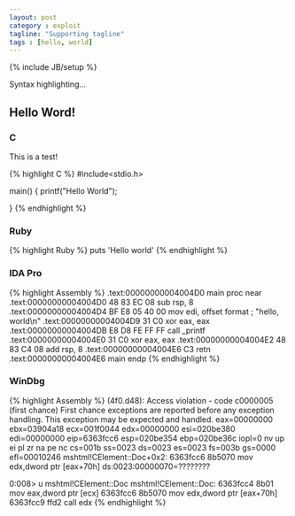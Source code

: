 ```yaml
---
layout: post
category : exploit
tagline: "Supporting tagline"
tags : [hello, world]
---
```

{% include JB/setup %}

Syntax highlighting...

## Hello Word!

### C

This is a test!

{% highlight C %}
#include<stdio.h>

main()
{
  printf("Hello World");

}
{% endhighlight %}

### Ruby

{% highlight Ruby %}
puts 'Hello world'
{% endhighlight %}

### IDA Pro

{% highlight Assembly %}
.text:00000000004004D0 main proc near
.text:00000000004004D0 48 83 EC 08 sub rsp, 8
.text:00000000004004D4 BF E8 05 40 00 mov edi, offset format ; "hello, world\n"
.text:00000000004004D9 31 C0 xor eax, eax
.text:00000000004004DB E8 D8 FE FF FF call _printf
.text:00000000004004E0 31 C0 xor eax, eax
.text:00000000004004E2 48 83 C4 08 add rsp, 8
.text:00000000004004E6 C3 retn
.text:00000000004004E6 main endp
{% endhighlight %}

### WinDbg
{% highlight Assembly %}
(4f0.d48): Access violation - code c0000005 (first chance)
First chance exceptions are reported before any exception handling.
This exception may be expected and handled.
eax=00000000 ebx=03904a18 ecx=001f0044 edx=00000000 esi=020be380 edi=00000000
eip=6363fcc6 esp=020be354 ebp=020be36c iopl=0         nv up ei pl zr na pe nc
cs=001b  ss=0023  ds=0023  es=0023  fs=003b  gs=0000             efl=00010246
mshtml!CElement::Doc+0x2:
6363fcc6 8b5070          mov     edx,dword ptr [eax+70h] ds:0023:00000070=????????

0:008> u mshtml!CElement::Doc
mshtml!CElement::Doc:
6363fcc4 8b01            mov     eax,dword ptr [ecx]
6363fcc6 8b5070          mov     edx,dword ptr [eax+70h]
6363fcc9 ffd2            call    edx
{% endhighlight %}

<!--
### Examples

This website is created with Jekyll. [Other Jekyll websites](https://github.com/mojombo/jekyll/wiki/Sites).
-->